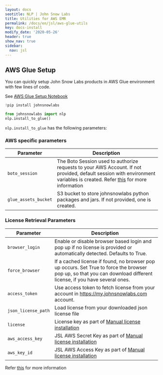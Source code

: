 ```yaml
---
layout: docs
seotitle: NLP | John Snow Labs
title: Utilities for AWS EMR
permalink: /docs/en/jsl/aws-glue-utils
key: docs-install
modify_date: '2020-05-26'
header: true
show_nav: true
sidebar:
  nav: jsl
---
```


<div class="main-docs" markdown="1">

## AWS Glue Setup

You can quickly setup John Snow Labs products in AWS Glue environment with few lines of code.

See [AWS Glue Setup Notebook](https://github.com/JohnSnowLabs/johnsnowlabs/tree/main/notebooks/setup_glue_notebook.ipynb)

```python
!pip install johnsnowlabs

from johnsnowlabs import nlp
nlp.install_to_glue()
```

`nlp.install_to_glue` has the following parameters:

### AWS specific parameters

| Parameter            | Description                                                                                                                                                                                                                                                     |
| -------------------- | --------------------------------------------------------------------------------------------------------------------------------------------------------------------------------------------------------------------------------------------------------------- |
| `boto_session`       | The Boto Session used to authorize requests to your AWS Account. If not provided, default session with environment variables is created. Refer [this](https://boto3.amazonaws.com/v1/documentation/api/latest/reference/core/session.html) for more information |
| `glue_assets_bucket` | S3 bucket to store johnsnowlabs python packages and jars. If not provided, one is created.                                                                                                                                                                      |

### License Retrieval Parameters

| Parameter           | Description                                                                                                                                                         |
| ------------------- | ------------------------------------------------------------------------------------------------------------------------------------------------------------------- |
| `browser_login`     | Enable or disable browser based login and pop up if no license is provided or automatically detected. Defaults to True.                                             |
| `force_browser`     | If a cached license if found, no browser pop up occurs. Set True to force the browser pop up, so that you can download different license, if you have several ones. |
| `access_token`      | Use access token to fetch license from your account in https://my.johnsnowlabs.com account.                                                                         |
| `json_license_path` | Load license from your downloaded json license file                                                                                                                 |
| `license`           | License key as part of [Manual license installation](https://nlp.johnsnowlabs.com/docs/en/jsl/install_advanced#via-manually-defining-secrets)                       |
| `aws_access_key`    | JSL AWS Secret Key as part of [Manual license installation](https://nlp.johnsnowlabs.com/docs/en/jsl/install_advanced#via-manually-defining-secrets)                |
| `aws_key_id`        | JSL AWS Access Key as part of [Manual license installation](https://nlp.johnsnowlabs.com/docs/en/jsl/install_advanced#via-manually-defining-secrets)                |

Refer [this](https://nlp.johnsnowlabs.com/docs/en/jsl/install_advanced) for more information

</div>
